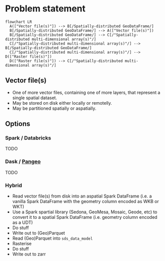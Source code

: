 # Problem statement

```mermaid
flowchart LR
  A(["Vector file(s)"]) --> B[/Spatially-distributed GeoDataFrame/]
  B[/Spatially-distributed GeoDataFrame/] --> A(["Vector file(s)"])
  B[/Spatially-distributed GeoDataFrame/] --> C[/"Spatially-distributed multi-dimensional array(s)"/]
  C[/"Spatially-distributed multi-dimensional array(s)"/] --> B[/Spatially-distributed GeoDataFrame/]
  C[/"Spatially-distributed multi-dimensional array(s)"/] --> D(["Raster file(s)"])
  D(["Raster file(s)"]) --> C[/"Spatially-distributed multi-dimensional array(s)"/]
```

## Vector file(s)

- One of more vector files, containing one of more layers, that represent a single spatial dataset.
- May be stored on disk either locally or remotelly.
- May be partitioned spatially or aspatially.

## Options

### Spark / Databricks

TODO

### Dask / [Pangeo](https://pangeo.io/)

TODO

### Hybrid

- Read vector file(s) from disk into an aspatial Spark DataFrame (i.e. a vanilla Spark DataFrame with the geometry column encoded as WKB or WKT) 
- Use a Spark spartial library (Sedona, GeoMesa, Mosaic, Geode, etc) to convert it to a spatial Spark DataFrame (i.e. geometry column encoded as a UDT)
- Do stuff
- Write out to (Geo)Parquet
- Read (Geo)Parquet into `sds_data_model`
- Rasterise
- Do stuff
- Write out to zarr   
